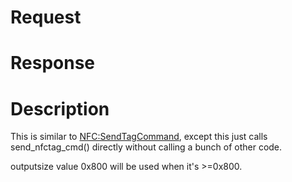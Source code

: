 # Request

# Response

# Description

This is similar to [NFC:SendTagCommand](NFC:SendTagCommand "wikilink"),
except this just calls send_nfctag_cmd() directly without calling a
bunch of other code.

outputsize value 0x800 will be used when it's \>=0x800.